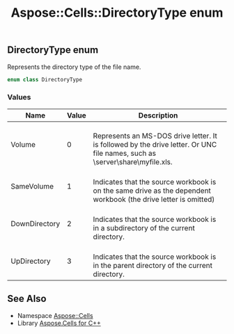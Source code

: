 ﻿---
title: Aspose::Cells::DirectoryType enum
linktitle: DirectoryType
second_title: Aspose.Cells for C++ API Reference
description: 'Aspose::Cells::DirectoryType enum. Represents the directory type of the file name in C++.'
type: docs
weight: 20100
url: /cpp/aspose.cells/directorytype/
---
## DirectoryType enum


Represents the directory type of the file name.

```cpp
enum class DirectoryType
```

### Values

| Name | Value | Description |
| --- | --- | --- |
| Volume | 0 | <br>Represents an MS-DOS drive letter. It is followed by the drive letter. Or UNC file names, such as \server\share\myfile.xls. |
| SameVolume | 1 | <br>Indicates that the source workbook is on the same drive as the dependent workbook (the drive letter is omitted) |
| DownDirectory | 2 | <br>Indicates that the source workbook is in a subdirectory of the current directory. |
| UpDirectory | 3 | <br>Indicates that the source workbook is in the parent directory of the current directory. |

## See Also

* Namespace [Aspose::Cells](../)
* Library [Aspose.Cells for C++](../../)

